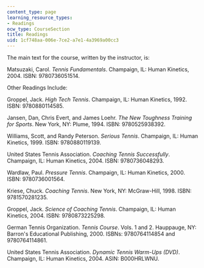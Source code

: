 ```yaml
---
content_type: page
learning_resource_types:
- Readings
ocw_type: CourseSection
title: Readings
uid: 1cf748aa-006e-7ce2-a7e1-4a3969a00cc3
---
```


The main text for the course, written by the instructor, is:

Matsuzaki, Carol. _Tennis Fundamentals_. Champaign, IL: Human Kinetics, 2004. ISBN: 9780736051514.

Other Readings Include:

Groppel, Jack. _High Tech Tennis_. Champaign, IL: Human Kinetics, 1992. ISBN: 9780880114585.

Jansen, Dan, Chris Evert, and James Loehr. _The New Toughness Training for Sports_. New York, NY: Plume, 1994. ISBN: 9780525938392.

Williams, Scott, and Randy Peterson. _Serious Tennis_. Champaign, IL: Human Kinetics, 1999. ISBN: 9780880119139.

United States Tennis Association. _Coaching Tennis Successfully_. Champaign, IL: Human Kinetics, 2004. ISBN: 9780736048293.

Wardlaw, Paul. _Pressure Tennis_. Champaign, IL: Human Kinetics, 2000. ISBN: 9780736001564.

Kriese, Chuck. _Coaching Tennis_. New York, NY: McGraw-Hill, 1998. ISBN: 9781570281235.

Groppel, Jack. _Science of Coaching Tennis_. Champaign, IL: Human Kinetics, 2004. ISBN: 9780873225298.

German Tennis Organization. _Tennis Course_. Vols. 1 and 2. Hauppauge, NY: Barron's Educational Publishing, 2000. ISBNs: 9780764114854 and 9780764114861.

United States Tennis Association. _Dynamic Tennis Warm-Ups (DVD)_. Champaign, IL: Human Kinetics, 2004. ASIN: B000HRLWNU.
